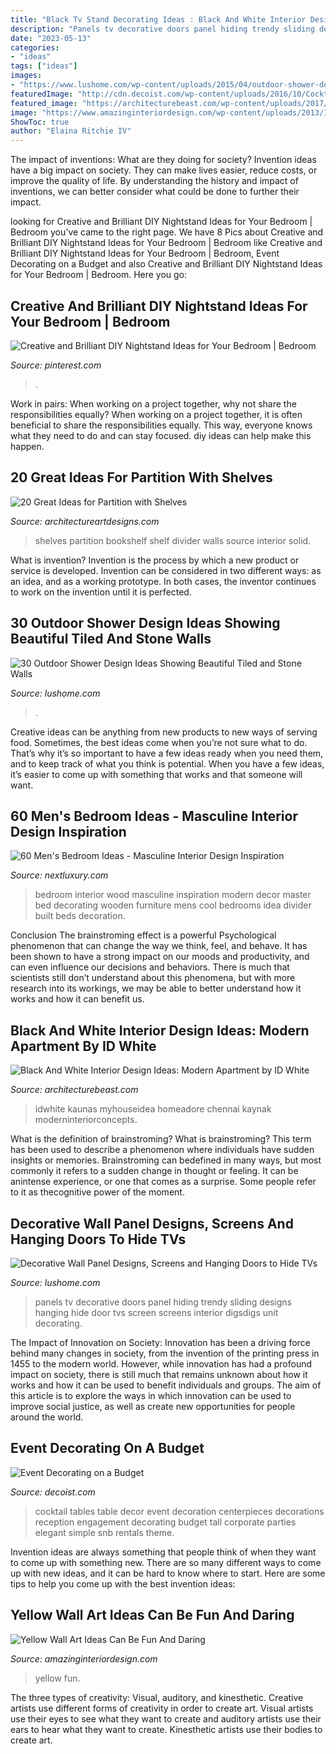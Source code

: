 ```yaml
---
title: "Black Tv Stand Decorating Ideas : Black And White Interior Design Ideas: Modern Apartment By Id White"
description: "Panels tv decorative doors panel hiding trendy sliding designs hanging hide door tvs screen screens interior digsdigs unit decorating"
date: "2023-05-13"
categories:
- "ideas"
tags: ["ideas"]
images:
- "https://www.lushome.com/wp-content/uploads/2015/04/outdoor-shower-design-ideas-12.jpg"
featuredImage: "http://cdn.decoist.com/wp-content/uploads/2016/10/Cocktail-tables-from-SnB-Party-Rentals.jpg"
featured_image: "https://architecturebeast.com/wp-content/uploads/2017/05/Black-And-White-Interior-Design-Ideas-Modern-Apartment-by-ID-White-on-Architecture-Beast-04-min.jpg"
image: "https://www.amazinginteriordesign.com/wp-content/uploads/2013/12/yy.jpg"
ShowToc: true
author: "Elaina Ritchie IV"
---
```



The impact of inventions: What are they doing for society?
Invention ideas have a big impact on society. They can make lives easier, reduce costs, or improve the quality of life. By understanding the history and impact of inventions, we can better consider what could be done to further their impact.

	

		
looking for Creative and Brilliant DIY Nightstand Ideas for Your Bedroom | Bedroom you've came to the right page. We have 8 Pics about Creative and Brilliant DIY Nightstand Ideas for Your Bedroom | Bedroom like Creative and Brilliant DIY Nightstand Ideas for Your Bedroom | Bedroom, Event Decorating on a Budget and also Creative and Brilliant DIY Nightstand Ideas for Your Bedroom | Bedroom. Here you go:
		
    
## Creative And Brilliant DIY Nightstand Ideas For Your Bedroom | Bedroom

<img loading=lazy src="https://i.pinimg.com/736x/69/2e/92/692e927ccdeffb38e4f13826f404ffcd.jpg" onerror="this.onerror=null;this.src='https://tse2.mm.bing.net/th?id=OIP.Dg4yelLAYhRKmdQ0sRRLgQHaKv&amp;pid=15.1';" alt="Creative and Brilliant DIY Nightstand Ideas for Your Bedroom | Bedroom">

_Source: pinterest.com_

>. 

	

Work in pairs: When working on a project together, why not share the responsibilities equally?
When working on a project together, it is often beneficial to share the responsibilities equally. This way, everyone knows what they need to do and can stay focused. diy ideas can help make this happen.

    
## 20 Great Ideas For Partition With Shelves

<img loading=lazy src="http://www.architectureartdesigns.com/wp-content/uploads/2013/08/97.jpg" onerror="this.onerror=null;this.src='https://tse4.mm.bing.net/th?id=OIP.1wsatlWAno05fMl4c0KyVwHaJ4&amp;pid=15.1';" alt="20 Great Ideas for Partition with Shelves">

_Source: architectureartdesigns.com_

>shelves partition bookshelf shelf divider walls source interior solid. 

	

What is invention?
Invention is the process by which a new product or service is developed. Invention can be considered in two different ways: as an idea, and as a working prototype. In both cases, the inventor continues to work on the invention until it is perfected.

    
## 30 Outdoor Shower Design Ideas Showing Beautiful Tiled And Stone Walls

<img loading=lazy src="https://www.lushome.com/wp-content/uploads/2015/04/outdoor-shower-design-ideas-12.jpg" onerror="this.onerror=null;this.src='https://tse3.mm.bing.net/th?id=OIP.V-P6Tu-TmOuOcJZIaeifFgAAAA&amp;pid=15.1';" alt="30 Outdoor Shower Design Ideas Showing Beautiful Tiled and Stone Walls">

_Source: lushome.com_

>. 

	

Creative ideas can be anything from new products to new ways of serving food. Sometimes, the best ideas come when you’re not sure what to do. That’s why it’s so important to have a few ideas ready when you need them, and to keep track of what you think is potential. When you have a few ideas, it’s easier to come up with something that works and that someone will want.

    
## 60 Men&#039;s Bedroom Ideas - Masculine Interior Design Inspiration

<img loading=lazy src="http://nextluxury.com/wp-content/uploads/bedroom-wood-wall-ideas.jpg" onerror="this.onerror=null;this.src='https://tse1.mm.bing.net/th?id=OIP.NunCsB3aqM8lddjtL5KVsAHaLP&amp;pid=15.1';" alt="60 Men&#039;s Bedroom Ideas - Masculine Interior Design Inspiration">

_Source: nextluxury.com_

>bedroom interior wood masculine inspiration modern decor master bed decorating wooden furniture mens cool bedrooms idea divider built beds decoration. 

	

Conclusion
The brainstroming effect is a powerful Psychological phenomenon that can change the way we think, feel, and behave. It has been shown to have a strong impact on our moods and productivity, and can even influence our decisions and behaviors. There is much that scientists still don’t understand about this phenomena, but with more research into its workings, we may be able to better understand how it works and how it can benefit us.

    
## Black And White Interior Design Ideas: Modern Apartment By ID White

<img loading=lazy src="https://architecturebeast.com/wp-content/uploads/2017/05/Black-And-White-Interior-Design-Ideas-Modern-Apartment-by-ID-White-on-Architecture-Beast-04-min.jpg" onerror="this.onerror=null;this.src='https://tse3.mm.bing.net/th?id=OIP.2LGM8yewbPaKM-1hAvqWPgHaJ3&amp;pid=15.1';" alt="Black And White Interior Design Ideas: Modern Apartment by ID White">

_Source: architecturebeast.com_

>idwhite kaunas myhouseidea homeadore chennai kaynak moderninteriorconcepts. 

	

What is the definition of brainstroming?
What is brainstroming? This term has been used to describe a phenomenon where individuals have sudden insights or memories. Brainstroming can bedefined in many ways, but most commonly it refers to a sudden change in thought or feeling. It can be anintense experience, or one that comes as a surprise. Some people refer to it as thecognitive power of the moment.

    
## Decorative Wall Panel Designs, Screens And Hanging Doors To Hide TVs

<img loading=lazy src="https://www.lushome.com/wp-content/uploads/2014/11/decorative-panels-hiding-tv-8.jpg" onerror="this.onerror=null;this.src='https://tse4.mm.bing.net/th?id=OIP.c85VGIaroHm6m9NJPdLksQHaHa&amp;pid=15.1';" alt="Decorative Wall Panel Designs, Screens and Hanging Doors to Hide TVs">

_Source: lushome.com_

>panels tv decorative doors panel hiding trendy sliding designs hanging hide door tvs screen screens interior digsdigs unit decorating. 

	

The Impact of Innovation on Society:
Innovation has been a driving force behind many changes in society, from the invention of the printing press in 1455 to the modern world. However, while innovation has had a profound impact on society, there is still much that remains unknown about how it works and how it can be used to benefit individuals and groups. The aim of this article is to explore the ways in which innovation can be used to improve social justice, as well as create new opportunities for people around the world.

    
## Event Decorating On A Budget

<img loading=lazy src="http://cdn.decoist.com/wp-content/uploads/2016/10/Cocktail-tables-from-SnB-Party-Rentals.jpg" onerror="this.onerror=null;this.src='https://tse1.mm.bing.net/th?id=OIP.jviJ7jptrBWN8UO_SRGkmAHaLH&amp;pid=15.1';" alt="Event Decorating on a Budget">

_Source: decoist.com_

>cocktail tables table decor event decoration centerpieces decorations reception engagement decorating budget tall corporate parties elegant simple snb rentals theme. 

	

Invention ideas are always something that people think of when they want to come up with something new. There are so many different ways to come up with new ideas, and it can be hard to know where to start. Here are some tips to help you come up with the best invention ideas:

    
## Yellow Wall Art Ideas Can Be Fun And Daring

<img loading=lazy src="https://www.amazinginteriordesign.com/wp-content/uploads/2013/12/yy.jpg" onerror="this.onerror=null;this.src='https://tse4.mm.bing.net/th?id=OIP.w3YrcQEohmxmaLtlapRLNgHaFy&amp;pid=15.1';" alt="Yellow Wall Art Ideas Can Be Fun And Daring">

_Source: amazinginteriordesign.com_

>yellow fun. 

	

The three types of creativity: Visual, auditory, and kinesthetic.
Creative artists use different forms of creativity in order to create art. Visual artists use their eyes to see what they want to create and auditory artists use their ears to hear what they want to create. Kinesthetic artists use their bodies to create art.

